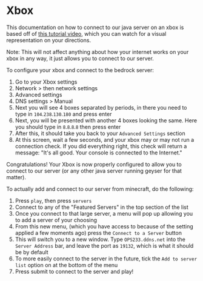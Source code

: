 # Xbox

This documentation on how to connect to our java server on an xbox is based off of [this tutorial video](https://youtu.be/g8mHvasVHMs), which you can watch for a visual representation on your directions.

Note: This will not affect anything about how your internet works on your xbox in any way, it just allows you to connect to our server.

To configure your xbox and connect to the bedrock server:

1. Go to your Xbox settings
2. Network > then network settings
3. Advanced settings
4. DNS settings > Manual
5. Next you will see 4 boxes separated by periods, in there you need to type in `104`.`238`.`130`.`180` and press enter
6. Next, you will be presented with another 4 boxes looking the same. Here you should type in `8`.`8`.`8`.`8` then press enter
7. After this, it should take you back to your `Advanced Settings` section
8. At this screen, wait a few seconds, and your xbox may or may not run a connection check. If you did everything right, this check will return a message: "It's all good. Your console is connected to the Internet."

Congratulations! Your Xbox is now properly configured to allow you to connect to our server (or any other java server running geyser for that matter).

To actually add and connect to our server from minecraft, do the following:

1. Press `play`, then press `servers`
2. Connect to any of the "Featured Servers" in the top section of the list
3. Once you connect to that large server, a menu will pop up allowing you to add a server of your choosing
4. From this new menu, (which you have access to because of the setting applied a few moments ago) press the `Connect to a Server` button
5. This will switch you to a new window. Type `OPS233.ddns.net` into the `Server Address` bar, and leave the port as `19132`, which is what it should be by default
6. To more easily connect to the server in the future, tick the `Add to server list` option on at the bottom of the menu
7. Press submit to connect to the server and play!
